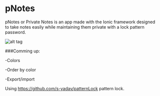 # pNotes

pNotes or Private Notes is an app made with the Ionic framework designed to take notes easily while maintaining them private with a lock pattern password.

![alt tag](http://www.newson.se/wp-content/uploads/2016/10/pNotes.png)


###Comming up:

-Colors

-Order by color

-Export/import



Using https://github.com/s-yadav/patternLock pattern lock.
